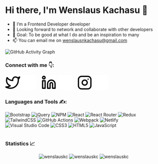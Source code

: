 # Hi there, I'm Wenslaus Kachasu 👋

- 🌱 I’m a Frontend Developer developer
- 👯 Looking forward to network and collaborate with other developers
- 🥅 Goal: To be good at what I do and be an inspiration to many
- 📫 You can email me on wenslausnkachasu@gmail.com

![GitHub Activity Graph](https://github-readme-activity-graph.cyclic.app/graph?username=wenslauskc&theme=react-dark&hide_border=true)

### Connect with me 👇:

[![website](./img/twitter-light.svg)](https://twitter.com/wenslauskachasu#gh-light-mode-only)
[![website](./img/twitter-dark.svg)](https://twitter.com/wenslauskachasu#gh-dark-mode-only)
&nbsp;&nbsp;
[![website](./img/linkedin-light.svg)](https://linkedin.com/in/wenslaus-kachasu-094a3b1a0#gh-light-mode-only)
[![website](./img/linkedin-dark.svg)](https://linkedin.com/in/wenslaus-kachasu-094a3b1a0#gh-dark-mode-only)
&nbsp;&nbsp;
[![website](./img/instagram-light.svg)](https://instagram.com/wenslausnkachasu#gh-light-mode-only)
[![website](./img/instagram-dark.svg)](https://instagram.com/wenslausnkachasu#gh-dark-mode-only)

### Languages and Tools ✍️:

![Bootstrap](https://img.shields.io/badge/bootstrap-%23563D7C.svg?style=for-the-badge&logo=bootstrap&logoColor=white)
![jQuery](https://img.shields.io/badge/jquery-%230769AD.svg?style=for-the-badge&logo=jquery&logoColor=white)
![NPM](https://img.shields.io/badge/NPM-%23CB3837.svg?style=for-the-badge&logo=npm&logoColor=white)
![React](https://img.shields.io/badge/react-%2320232a.svg?style=for-the-badge&logo=react&logoColor=%2361DAFB)
![React Router](https://img.shields.io/badge/React_Router-CA4245?style=for-the-badge&logo=react-router&logoColor=white)
![Redux](https://img.shields.io/badge/redux-%23593d88.svg?style=for-the-badge&logo=redux&logoColor=white)
![TailwindCSS](https://img.shields.io/badge/tailwindcss-%2338B2AC.svg?style=for-the-badge&logo=tailwind-css&logoColor=white)
![GitHub Actions](https://img.shields.io/badge/github%20actions-%232671E5.svg?style=for-the-badge&logo=githubactions&logoColor=white)
![Webpack](https://img.shields.io/badge/webpack-%238DD6F9.svg?style=for-the-badge&logo=webpack&logoColor=black)
![Netlify](https://img.shields.io/badge/netlify-%23000000.svg?style=for-the-badge&logo=netlify&logoColor=#00C7B7)
![Visual Studio Code](https://img.shields.io/badge/Visual%20Studio%20Code-0078d7.svg?style=for-the-badge&logo=visual-studio-code&logoColor=white)
![CSS3](https://img.shields.io/badge/css3-%231572B6.svg?style=for-the-badge&logo=css3&logoColor=white)
![HTML5](https://img.shields.io/badge/html5-%23E34F26.svg?style=for-the-badge&logo=html5&logoColor=white)
![JavaScript](https://img.shields.io/badge/javascript-%23323330.svg?style=for-the-badge&logo=javascript&logoColor=%23F7DF1E)
<br />
<br />

### Statistics 📈 
<p align="center"> <img width="40%" src="https://github-readme-stats.vercel.app/api/top-langs?username=wenslauskc&show_icons=true&theme=react-dark&title_color=ff8000&text_color=ffffff&bg_color=6a6a6a&locale=en&layout=compact&hide_border=true" alt="wenslauskc" />  <img width="48%" src="https://github-readme-stats.vercel.app/api?username=wenslauskc&show_icons=true&theme=react-dark&title_color=ff8000&text_color=ffffff&bg_color=6a6a6a&locale=en&hide_border=true" alt="wenslauskc" /> <img width="48%" src="https://github-readme-streak-stats.herokuapp.com/?user=wenslauskc&theme=highcontrast&hide_border=true" alt="wenslauskc" /> </p>

[twitter]: https://twitter.com/wenslauskachasu
[instagram]: https://instagram.com/wenslausnkachasu
[linkedin]: https://linkedin.com/in/wenslaus-kachasu-094a3b1a0
